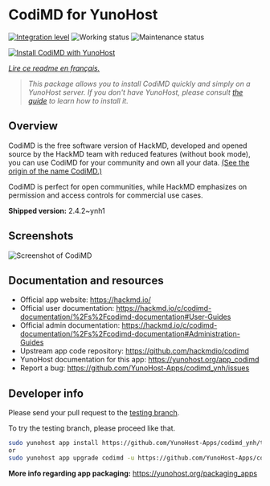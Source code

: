 <!--
N.B.: This README was automatically generated by https://github.com/YunoHost/apps/tree/master/tools/README-generator
It shall NOT be edited by hand.
-->

# CodiMD for YunoHost

[![Integration level](https://dash.yunohost.org/integration/codimd.svg)](https://dash.yunohost.org/appci/app/codimd) ![Working status](https://ci-apps.yunohost.org/ci/badges/codimd.status.svg) ![Maintenance status](https://ci-apps.yunohost.org/ci/badges/codimd.maintain.svg)

[![Install CodiMD with YunoHost](https://install-app.yunohost.org/install-with-yunohost.svg)](https://install-app.yunohost.org/?app=codimd)

*[Lire ce readme en français.](./README_fr.md)*

> *This package allows you to install CodiMD quickly and simply on a YunoHost server.
If you don't have YunoHost, please consult [the guide](https://yunohost.org/#/install) to learn how to install it.*

## Overview

CodiMD is the free software version of HackMD, developed and opened source by the HackMD team with reduced features (without book mode), you can use CodiMD for your community and own all your data. [(See the origin of the name CodiMD.)](https://github.com/hackmdio/codimd/issues/720)

CodiMD is perfect for open communities, while HackMD emphasizes on permission and access controls for commercial use cases.

**Shipped version:** 2.4.2~ynh1

## Screenshots

![Screenshot of CodiMD](./doc/screenshots/screenshot.png)

## Documentation and resources

* Official app website: <https://hackmd.io/>
* Official user documentation: <https://hackmd.io/c/codimd-documentation/%2Fs%2Fcodimd-documentation#User-Guides>
* Official admin documentation: <https://hackmd.io/c/codimd-documentation/%2Fs%2Fcodimd-documentation#Administration-Guides>
* Upstream app code repository: <https://github.com/hackmdio/codimd>
* YunoHost documentation for this app: <https://yunohost.org/app_codimd>
* Report a bug: <https://github.com/YunoHost-Apps/codimd_ynh/issues>

## Developer info

Please send your pull request to the [testing branch](https://github.com/YunoHost-Apps/codimd_ynh/tree/testing).

To try the testing branch, please proceed like that.

``` bash
sudo yunohost app install https://github.com/YunoHost-Apps/codimd_ynh/tree/testing --debug
or
sudo yunohost app upgrade codimd -u https://github.com/YunoHost-Apps/codimd_ynh/tree/testing --debug
```

**More info regarding app packaging:** <https://yunohost.org/packaging_apps>
